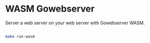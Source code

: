 # WASM Gowebserver

Server a web server on your web server with Gowebserver WASM.

```bash

make run-wasm
```
